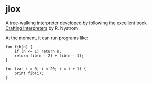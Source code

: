 # jlox
A tree-walking interpreter developed by following the excellent book [Crafting Interpreters](https://craftinginterpreters.com/) by R. Nystrom

At the moment, it can run programs like:

```
fun fib(n) {
    if (n <= 1) return n;
    return fib(n - 2) + fib(n - 1);
}

for (var i = 0; i < 20; i = i + 1) {
    print fib(i);
}
```
